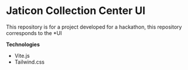 # Jaticon Collection Center UI

This repository is for a project developed for a hackathon, this repository corresponds to the *UI

**Technologies**
- Vite.js
- Tailwind.css

